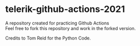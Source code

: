 # telerik-github-actions-2021
A repository created for practicing Github Actions  
Feel free to fork this repository and work in the forked version.

Credits to Tom Reid for the Python Code.

